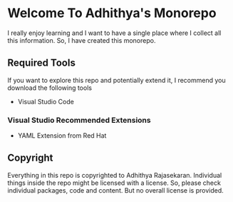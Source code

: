# Welcome To Adhithya's Monorepo

I really enjoy learning and I want to have a single place where I collect all this information. So, I have created this monorepo.

## Required Tools

If you want to explore this repo and potentially extend it, I recommend you download the following tools

* Visual Studio Code

### Visual Studio Recommended Extensions

* YAML Extension from Red Hat

## Copyright
Everything in this repo is copyrighted to Adhithya Rajasekaran. Individual things inside the repo might be licensed with a license. So, please check individual packages, code and content. But no overall license is provided. 
